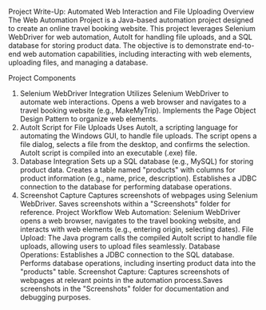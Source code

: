 Project Write-Up: Automated Web Interaction and File Uploading
Overview
The Web Automation Project is a Java-based automation project designed to create an online travel booking website. This project leverages Selenium WebDriver for web automation, AutoIt for handling file uploads, and a SQL database for storing product data. The objective is to demonstrate end-to-end web automation capabilities, including interacting with web elements, uploading files, and managing a database.

Project Components
1. Selenium WebDriver Integration
Utilizes Selenium WebDriver to automate web interactions.
Opens a web browser and navigates to a travel booking website (e.g., MakeMyTrip).
Implements the Page Object Design Pattern to organize web elements.
2. AutoIt Script for File Uploads
Uses AutoIt, a scripting language for automating the Windows GUI, to handle file uploads.
The script opens a file dialog, selects a file from the desktop, and confirms the selection.
AutoIt script is compiled into an executable (.exe) file.
3. Database Integration
Sets up a SQL database (e.g., MySQL) for storing product data.
Creates a table named "products" with columns for product information (e.g., name, price, description).
Establishes a JDBC connection to the database for performing database operations.
4. Screenshot Capture
Captures screenshots of webpages using Selenium WebDriver.
Saves screenshots within a "Screenshots" folder for reference.
Project Workflow
Web Automation:
Selenium WebDriver opens a web browser, navigates to the travel booking website, and interacts with web elements (e.g., entering origin, selecting dates).
File Upload:
The Java program calls the compiled AutoIt script to handle file uploads, allowing users to upload files seamlessly.
Database Operations:
Establishes a JDBC connection to the SQL database.
Performs database operations, including inserting product data into the "products" table.
Screenshot Capture:
Captures screenshots of webpages at relevant points in the automation process.Saves screenshots in the "Screenshots" folder for documentation and debugging purposes.

